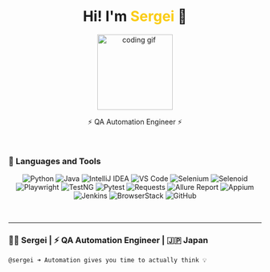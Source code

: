 <h1 align="center">Hi! I'm <span style="color:#facc15">Sergei</span> 🤖</h1>
<p align="center">
  <img src="https://media.giphy.com/media/WUlplcMpOCEmTGBtBW/giphy.gif" width="150" alt="coding gif">
</p>

<p align="center">
  ⚡️ QA Automation Engineer ⚡️
</p>
<br>

### 🧰 Languages and Tools
<p align="center">
  <img src="https://img.shields.io/badge/Python-3776AB?style=for-the-badge&logo=python&logoColor=white" alt="Python"/>
  <img src="https://img.shields.io/badge/Java-007396?style=for-the-badge&logo=java&logoColor=white" alt="Java"/>
  <img src="https://img.shields.io/badge/IntelliJ_IDEA-000000?style=for-the-badge&logo=intellijidea&logoColor=white" alt="IntelliJ IDEA"/>
  <img src="https://img.shields.io/badge/VS_Code-007ACC?style=for-the-badge&logo=visualstudiocode&logoColor=white" alt="VS Code"/>
  <img src="https://img.shields.io/badge/Selenium-43B02A?style=for-the-badge&logo=selenium&logoColor=white" alt="Selenium"/>
  <img src="https://img.shields.io/badge/Selenoid-00BCD4?style=for-the-badge&logo=docker&logoColor=white" alt="Selenoid"/>
  <img src="https://img.shields.io/badge/Playwright-2EAD33?style=for-the-badge&logo=playwright&logoColor=white" alt="Playwright"/>
  <img src="https://img.shields.io/badge/TestNG-F2CB1D?style=for-the-badge&logo=testng&logoColor=black" alt="TestNG"/>
  <img src="https://img.shields.io/badge/Pytest-0A9EDC?style=for-the-badge&logo=pytest&logoColor=white" alt="Pytest"/>
  <img src="https://img.shields.io/badge/Requests-20232A?style=for-the-badge&logo=python&logoColor=white" alt="Requests"/>
  <img src="https://img.shields.io/badge/Allure-1E1E1E?style=for-the-badge&logo=allure&logoColor=white" alt="Allure Report"/>
  <img src="https://img.shields.io/badge/Appium-7139C1?style=for-the-badge&logo=appium&logoColor=white" alt="Appium"/>
  <img src="https://img.shields.io/badge/Jenkins-D24939?style=for-the-badge&logo=jenkins&logoColor=white" alt="Jenkins"/>
  <img src="https://img.shields.io/badge/BrowserStack-FF6D00?style=for-the-badge&logo=browserstack&logoColor=white" alt="BrowserStack"/>
  <img src="https://img.shields.io/badge/GitHub-181717?style=for-the-badge&logo=github&logoColor=white" alt="GitHub"/>
</p>

<br>

---

### 👨‍💻 Sergei | ⚡️ QA Automation Engineer | 🇯🇵 Japan

```bash
@sergei ➜ Automation gives you time to actually think 💡
